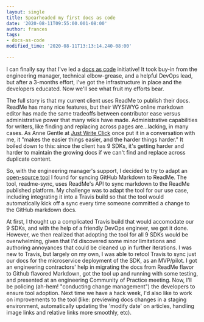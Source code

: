 ```yaml
---
layout: single
title: Spearheaded my first docs as code
date: '2020-08-11T09:55:00.001-08:00'
author: frances
tags:
- docs-as-code
modified_time: '2020-08-11T13:13:14.240-08:00'
 
---
```


I can finally say that I've led a [docs as code](https://www.writethedocs.org/guide/docs-as-code/) initiative! It took buy-in from the engineering manager, technical elbow-grease, and a helpful DevOps lead, but after a 3-months effort, I've got the infrastructure in place and the developers educated. Now we'll see what fruit my efforts bear.

The full story is that my current client uses ReadMe to publish their docs. ReadMe has many nice features, but their WYSIWYG online markdown editor has made the same tradeoffs between contributor ease versus administrative power that many wikis have made. Administrative capabilities for writers, like finding and replacing across pages are...lacking, in many cases. As Anne Gentle at [Just Write Click](https://justwriteclick.com/) once put it in a conversation with me, it "makes the easier things easier, and the harder things harder." It boiled down to this: since the client has 9 SDKs, it's getting harder and harder to maintain the growing docs if we can't find and replace across duplicate content. 

So, with the engineering manager's support, I decided to try to adapt an [open-source tool](https://github.com/flowcommerce/readme-sync/) I found for syncing GitHub Markdown to ReadMe. The tool, readme-sync, uses ReadMe's API to sync markdown to the ReadMe published platform. My challenge was to adapt the tool for our use case, including integrating it into a Travis build so that the tool would automatically kick off a sync every time someone committed a change to the GitHub markdown docs.

At first, I thought up a complicated Travis build that would accomodate our 9 SDKs, and with the help of a friendly DevOps engineer, we got it done. However, we then realized that adopting the tool for all 9 SDKs would be overwhelming, given that I'd discovered some minor limitations and authoring annoyances that could be cleaned up in further iterations. I was new to Travis, but largely on my own, I was able to retool Travis to sync just our docs for the microservice deployment of the SDK, as an MVP/pilot. I got an engineering contractors' help in migrating the docs from ReadMe flavor to Github flavored Markdown, got the tool up and running with some testing, and presented at an engineering Community of Practice meeting. Now, I'll be policing (ah-hem! "conducting change management") the developers to ensure tool adoption. Next time we have a hack week, I'd also like to work on improvements to the tool (like: previewing docs changes in a staging environment, automatically updating the 'modify date' on articles, handling image links and relative links more smoothly, etc).
